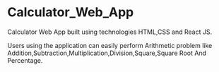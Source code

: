 # Calculator_Web_App
Calculator Web App built using technologies HTML,CSS and React JS.

Users using the application can easily perform Arithmetic problem like Addition,Subtraction,Multiplication,Division,Square,Square Root And Percentage.
